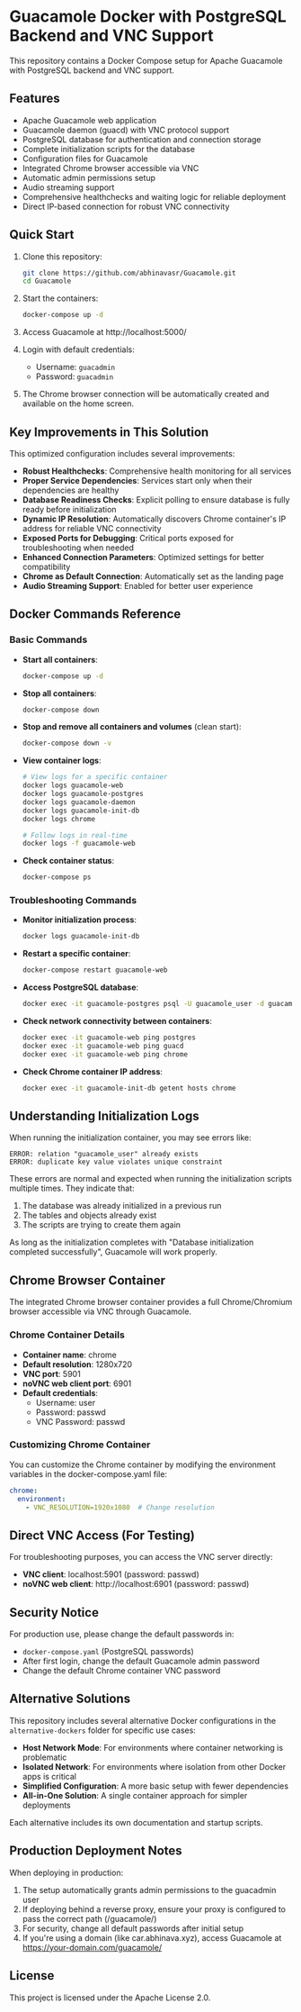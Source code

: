 # Guacamole Docker with PostgreSQL Backend and VNC Support

This repository contains a Docker Compose setup for Apache Guacamole with PostgreSQL backend and VNC support.

## Features

- Apache Guacamole web application
- Guacamole daemon (guacd) with VNC protocol support
- PostgreSQL database for authentication and connection storage
- Complete initialization scripts for the database
- Configuration files for Guacamole
- Integrated Chrome browser accessible via VNC
- Automatic admin permissions setup
- Audio streaming support
- Comprehensive healthchecks and waiting logic for reliable deployment
- Direct IP-based connection for robust VNC connectivity

## Quick Start

1. Clone this repository:
   ```bash
   git clone https://github.com/abhinavasr/Guacamole.git
   cd Guacamole
   ```

2. Start the containers:
   ```bash
   docker-compose up -d
   ```

3. Access Guacamole at http://localhost:5000/

4. Login with default credentials:
   - Username: `guacadmin`
   - Password: `guacadmin`

5. The Chrome browser connection will be automatically created and available on the home screen.

## Key Improvements in This Solution

This optimized configuration includes several improvements:

- **Robust Healthchecks**: Comprehensive health monitoring for all services
- **Proper Service Dependencies**: Services start only when their dependencies are healthy
- **Database Readiness Checks**: Explicit polling to ensure database is fully ready before initialization
- **Dynamic IP Resolution**: Automatically discovers Chrome container's IP address for reliable VNC connectivity
- **Exposed Ports for Debugging**: Critical ports exposed for troubleshooting when needed
- **Enhanced Connection Parameters**: Optimized settings for better compatibility
- **Chrome as Default Connection**: Automatically set as the landing page
- **Audio Streaming Support**: Enabled for better user experience

## Docker Commands Reference

### Basic Commands

- **Start all containers**:
  ```bash
  docker-compose up -d
  ```

- **Stop all containers**:
  ```bash
  docker-compose down
  ```

- **Stop and remove all containers and volumes** (clean start):
  ```bash
  docker-compose down -v
  ```

- **View container logs**:
  ```bash
  # View logs for a specific container
  docker logs guacamole-web
  docker logs guacamole-postgres
  docker logs guacamole-daemon
  docker logs guacamole-init-db
  docker logs chrome
  
  # Follow logs in real-time
  docker logs -f guacamole-web
  ```

- **Check container status**:
  ```bash
  docker-compose ps
  ```

### Troubleshooting Commands

- **Monitor initialization process**:
  ```bash
  docker logs guacamole-init-db
  ```
  
- **Restart a specific container**:
  ```bash
  docker-compose restart guacamole-web
  ```

- **Access PostgreSQL database**:
  ```bash
  docker exec -it guacamole-postgres psql -U guacamole_user -d guacamole_db
  ```

- **Check network connectivity between containers**:
  ```bash
  docker exec -it guacamole-web ping postgres
  docker exec -it guacamole-web ping guacd
  docker exec -it guacamole-web ping chrome
  ```

- **Check Chrome container IP address**:
  ```bash
  docker exec -it guacamole-init-db getent hosts chrome
  ```

## Understanding Initialization Logs

When running the initialization container, you may see errors like:
```
ERROR: relation "guacamole_user" already exists
ERROR: duplicate key value violates unique constraint
```

These errors are normal and expected when running the initialization scripts multiple times. They indicate that:
1. The database was already initialized in a previous run
2. The tables and objects already exist
3. The scripts are trying to create them again

As long as the initialization completes with "Database initialization completed successfully", Guacamole will work properly.

## Chrome Browser Container

The integrated Chrome browser container provides a full Chrome/Chromium browser accessible via VNC through Guacamole.

### Chrome Container Details

- **Container name**: chrome
- **Default resolution**: 1280x720
- **VNC port**: 5901
- **noVNC web client port**: 6901
- **Default credentials**:
  - Username: user
  - Password: passwd
  - VNC Password: passwd

### Customizing Chrome Container

You can customize the Chrome container by modifying the environment variables in the docker-compose.yaml file:

```yaml
chrome:
  environment:
    - VNC_RESOLUTION=1920x1080  # Change resolution
```

## Direct VNC Access (For Testing)

For troubleshooting purposes, you can access the VNC server directly:

- **VNC client**: localhost:5901 (password: passwd)
- **noVNC web client**: http://localhost:6901 (password: passwd)

## Security Notice

For production use, please change the default passwords in:
- `docker-compose.yaml` (PostgreSQL passwords)
- After first login, change the default Guacamole admin password
- Change the default Chrome container VNC password

## Alternative Solutions

This repository includes several alternative Docker configurations in the `alternative-dockers` folder for specific use cases:

- **Host Network Mode**: For environments where container networking is problematic
- **Isolated Network**: For environments where isolation from other Docker apps is critical
- **Simplified Configuration**: A more basic setup with fewer dependencies
- **All-in-One Solution**: A single container approach for simpler deployments

Each alternative includes its own documentation and startup scripts.

## Production Deployment Notes

When deploying in production:

1. The setup automatically grants admin permissions to the guacadmin user
2. If deploying behind a reverse proxy, ensure your proxy is configured to pass the correct path (/guacamole/)
3. For security, change all default passwords after initial setup
4. If you're using a domain (like car.abhinava.xyz), access Guacamole at https://your-domain.com/guacamole/

## License

This project is licensed under the Apache License 2.0.
